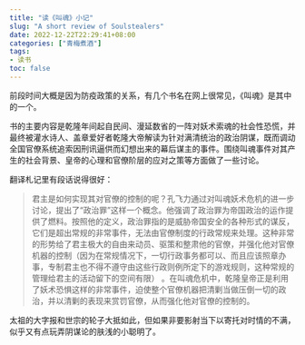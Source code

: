 ```yaml
---
title: "读《叫魂》小记"
slug: "A short review of Soulstealers"
date: 2022-12-22T22:29:41+08:00
categories: ["青梅煮酒"]
tags:
- 读书
toc: false
---
```


前段时间大概是因为防疫政策的关系，有几个书名在网上很常见，《叫魂》是其中的一个。

书的主要内容是乾隆年间起自民间、漫延数省的一阵对妖术索魂的社会性恐慌，并最终被灌水诗人、盖章爱好者乾隆大帝解读为针对满清统治的政治阴谋，既而调动全国官僚系统追索因刑讯逼供而幻想出来的幕后谋主的事件。围绕叫魂事件对其产生的社会背景、皇帝的心理和官僚阶层的应对之策等方面做了一些讨论。

翻译札记里有段话说得很好：

> 君主是如何实现其对官僚的控制的呢？孔飞力通过对叫魂妖术危机的进一步讨论，提出了“政治罪”这样一个概念。他强调了政治罪为帝国政治的运作提供了燃料。按照他的定义，政治罪指的是威胁帝国安全的各种形式的谋反，它们是超出常规的非常事件，无法由官僚制度的行政常规来处理。这种非常的形势给了君主极大的自由来动员、驱策和整肃他的官僚，并强化他对官僚机器的控制（因为在常规情况下，一切行政事务都可以、而且应该照章办事，专制君主也不得不遵守由这些行政则例所定下的游戏规则，这种常规的管理给君主的活动留下的空间有限） 。在叫魂危机中，乾隆皇帝正是利用了妖术恐惧这样的非常事件，迫使整个官僚机器把清剿当做压倒一切的政治，并以清剿的表现来赏罚官僚，从而强化他对官僚的控制的。

太祖的大字报和世宗的轮子大抵如此，但如果非要影射当下以寄托对时情的不满，似乎又有点玩弄阴谋论的肤浅的小聪明了。